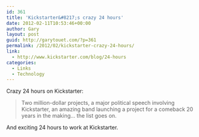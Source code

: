 ```yaml
---
id: 361
title: 'Kickstarter&#8217;s crazy 24 hours'
date: 2012-02-11T10:53:46+00:00
author: Gary
layout: post
guid: http://garytouet.com/?p=361
permalink: /2012/02/kickstarter-crazy-24-hours/
link:
  - http://www.kickstarter.com/blog/24-hours
categories:
  - Links
  - Technology
---
```


Crazy 24 hours on Kickstarter:

<blockquote>Two million-dollar projects, a major political speech involving Kickstarter, an amazing band launching a project for a comeback 20 years in the making... the list goes on.</blockquote>

And exciting 24 hours to work at Kickstarter.
